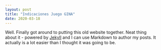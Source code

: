 ```yaml
---
layout: post
title: "Indicaciones Juego GINA"
date: 2020-03-18
---
```

Well. Finally got around to putting this old website together. Neat thing about it - powered by [Jekyll](http://jekyllrb.com) and I can use Markdown to author my posts. It actually is a lot easier than I thought it was going to be.
